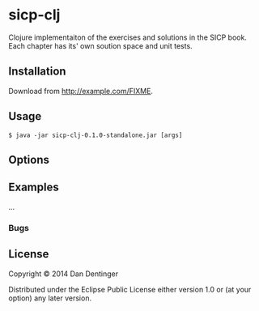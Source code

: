 # sicp-clj

Clojure implementaiton of the exercises and solutions in the SICP book.  Each chapter has its' own soution space and unit tests. 

## Installation

Download from http://example.com/FIXME.

## Usage


    $ java -jar sicp-clj-0.1.0-standalone.jar [args]

## Options


## Examples

...

### Bugs


## License

Copyright © 2014 Dan Dentinger

Distributed under the Eclipse Public License either version 1.0 or (at
your option) any later version.
